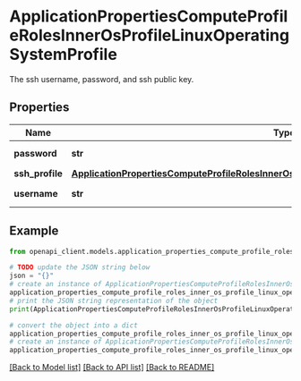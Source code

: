 # ApplicationPropertiesComputeProfileRolesInnerOsProfileLinuxOperatingSystemProfile

The ssh username, password, and ssh public key.

## Properties

Name | Type | Description | Notes
------------ | ------------- | ------------- | -------------
**password** | **str** | The password. | [optional] 
**ssh_profile** | [**ApplicationPropertiesComputeProfileRolesInnerOsProfileLinuxOperatingSystemProfileSshProfile**](ApplicationPropertiesComputeProfileRolesInnerOsProfileLinuxOperatingSystemProfileSshProfile.md) |  | [optional] 
**username** | **str** | The username. | [optional] 

## Example

```python
from openapi_client.models.application_properties_compute_profile_roles_inner_os_profile_linux_operating_system_profile import ApplicationPropertiesComputeProfileRolesInnerOsProfileLinuxOperatingSystemProfile

# TODO update the JSON string below
json = "{}"
# create an instance of ApplicationPropertiesComputeProfileRolesInnerOsProfileLinuxOperatingSystemProfile from a JSON string
application_properties_compute_profile_roles_inner_os_profile_linux_operating_system_profile_instance = ApplicationPropertiesComputeProfileRolesInnerOsProfileLinuxOperatingSystemProfile.from_json(json)
# print the JSON string representation of the object
print(ApplicationPropertiesComputeProfileRolesInnerOsProfileLinuxOperatingSystemProfile.to_json())

# convert the object into a dict
application_properties_compute_profile_roles_inner_os_profile_linux_operating_system_profile_dict = application_properties_compute_profile_roles_inner_os_profile_linux_operating_system_profile_instance.to_dict()
# create an instance of ApplicationPropertiesComputeProfileRolesInnerOsProfileLinuxOperatingSystemProfile from a dict
application_properties_compute_profile_roles_inner_os_profile_linux_operating_system_profile_from_dict = ApplicationPropertiesComputeProfileRolesInnerOsProfileLinuxOperatingSystemProfile.from_dict(application_properties_compute_profile_roles_inner_os_profile_linux_operating_system_profile_dict)
```
[[Back to Model list]](../README.md#documentation-for-models) [[Back to API list]](../README.md#documentation-for-api-endpoints) [[Back to README]](../README.md)


